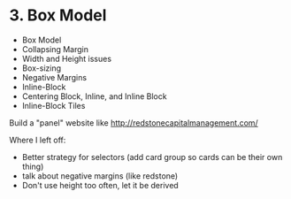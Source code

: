 # 3. Box Model

- Box Model
- Collapsing Margin
- Width and Height issues
- Box-sizing
- Negative Margins
- Inline-Block
- Centering Block, Inline, and Inline Block
- Inline-Block Tiles

Build a "panel" website like http://redstonecapitalmanagement.com/

Where I left off:

- Better strategy for selectors (add card group so cards can be their own thing)
- talk about negative margins (like redstone)
- Don't use height too often, let it be derived
